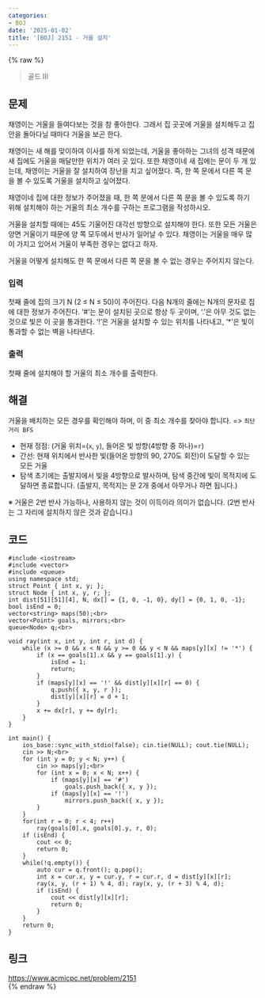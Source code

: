 ```yaml
---
categories:
- BOJ
date: '2025-01-02'
title: '[BOJ] 2151 - 거울 설치'
---
```


{% raw %}
> 골드 III<br>

## 문제
채영이는 거울을 들여다보는 것을 참 좋아한다. 그래서 집 곳곳에 거울을 설치해두고 집 안을 돌아다닐 때마다 거울을 보곤 한다.

채영이는 새 해를 맞이하여 이사를 하게 되었는데, 거울을 좋아하는 그녀의 성격 때문에 새 집에도 거울을 매달만한 위치가 여러 곳 있다. 또한 채영이네 새 집에는 문이 두 개 있는데, 채영이는 거울을 잘 설치하여 장난을 치고 싶어졌다. 즉, 한 쪽 문에서 다른 쪽 문을 볼 수 있도록 거울을 설치하고 싶어졌다.

채영이네 집에 대한 정보가 주어졌을 때, 한 쪽 문에서 다른 쪽 문을 볼 수 있도록 하기 위해 설치해야 하는 거울의 최소 개수를 구하는 프로그램을 작성하시오.

거울을 설치할 때에는 45도 기울어진 대각선 방향으로 설치해야 한다. 또한 모든 거울은 양면 거울이기 때문에 양 쪽 모두에서 반사가 일어날 수 있다. 채영이는 거울을 매우 많이 가지고 있어서 거울이 부족한 경우는 없다고 하자.

거울을 어떻게 설치해도 한 쪽 문에서 다른 쪽 문을 볼 수 없는 경우는 주어지지 않는다.

### 입력
첫째 줄에 집의 크기 N (2 ≤ N ≤ 50)이 주어진다. 다음 N개의 줄에는 N개의 문자로 집에 대한 정보가 주어진다. ‘#’는 문이 설치된 곳으로 항상 두 곳이며, ‘.’은 아무 것도 없는 것으로 빛은 이 곳을 통과한다. ‘!’은 거울을 설치할 수 있는 위치를 나타내고, ‘*’은 빛이 통과할 수 없는 벽을 나타낸다.

### 출력
첫째 줄에 설치해야 할 거울의 최소 개수를 출력한다.

## 해결
거울을 배치하는 모든 경우를 확인해야 하며, 이 중 최소 개수를 찾아야 합니다. => `최단 거리 BFS`<br>
- 현재 정점: (거울 위치=(`x`, `y`), 들어온 빛 방향(4방향 중 하나)=`r`)
- 간선: 현재 위치에서 반사한 빛(들어온 방향의 90, 270도 회전)이 도달할 수 있는 모든 거울
- 탐색 초기에는 출발지에서 빛을 4방향으로 발사하며, 탐색 중간에 빛이 목적지에 도달하면 종료합니다. (출발지, 목적지는 문 2개 중에서 아무거나 하면 됩니다.)

※ 거울은 2번 반사 가능하나, 사용하지 않는 것이 이득이라 의미가 없습니다. (2번 반사는 그 자리에 설치하지 않은 것과 같습니다.)

## 코드
```
#include <iostream>
#include <vector>
#include <queue>
using namespace std;
struct Point { int x, y; };
struct Node { int x, y, r; };
int dist[51][51][4], N, dx[] = {1, 0, -1, 0}, dy[] = {0, 1, 0, -1}; bool isEnd = 0;
vector<string> maps(50);<br>
vector<Point> goals, mirrors;<br>
queue<Node> q;<br>

void ray(int x, int y, int r, int d) {
    while (x >= 0 && x < N && y >= 0 && y < N && maps[y][x] != '*') {
        if (x == goals[1].x && y == goals[1].y) {
            isEnd = 1;
            return;
        }
        if (maps[y][x] == '!' && dist[y][x][r] == 0) {
            q.push({ x, y, r });
            dist[y][x][r] = d + 1;
        }
        x += dx[r], y += dy[r];
    }
}

int main() {
    ios_base::sync_with_stdio(false); cin.tie(NULL); cout.tie(NULL);
    cin >> N;<br>
    for (int y = 0; y < N; y++) {
        cin >> maps[y];<br>
        for (int x = 0; x < N; x++) {
            if (maps[y][x] == '#')
                goals.push_back({ x, y });
            if (maps[y][x] == '!')
                mirrors.push_back({ x, y });
        }
    }
    for(int r = 0; r < 4; r++)
        ray(goals[0].x, goals[0].y, r, 0);
    if (isEnd) {
        cout << 0;
        return 0;
    }
    while(!q.empty()) {
        auto cur = q.front(); q.pop();
        int x = cur.x, y = cur.y, r = cur.r, d = dist[y][x][r];
        ray(x, y, (r + 1) % 4, d); ray(x, y, (r + 3) % 4, d);
        if (isEnd) {
            cout << dist[y][x][r];
            return 0;
        }
    }
    return 0;
}
```

## 링크
https://www.acmicpc.net/problem/2151<br>
{% endraw %}